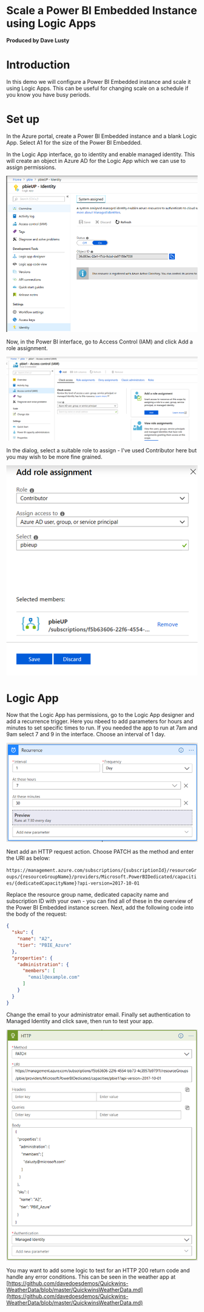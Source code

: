 # Scale a Power BI Embedded Instance using Logic Apps
**Produced by Dave Lusty**

# Introduction
In this demo we will configure a Power BI Embedded instance and scale it using Logic Apps. This can be useful for changing scale on a schedule if you know you have busy periods.

# Set up

In the Azure portal, create a Power BI Embedded instance and a blank Logic App. Select A1 for the size of the Power BI Embedded.

In the Logic App interface, go to identity and enable managed identity. This will create an object in Azure AD for the Logic App which we can use to assign permissions.

![managedIdentity.png](images/managedIdentity.png)

Now, in the Power BI interface, go to Access Control (IAM) and click Add a role assignment.

![addRoleAssignment.png](images/addRoleAssignment.png)

In the dialog, select a suitable role to assign - I've used Contributor here but you may wish to be more fine grained.

![addRole.png](images/addRole.png)

# Logic App

Now that the Logic App has permissions, go to the Logic App designer and add a recurrence trigger. Here you nbeed to add parameters for hours and minutes to set specific times to run. If you needed the app to run at 7am and 9am select 7 and 9 in the interface. Choose an interval of 1 day.

![recurrence.png](images/recurrence.png)

Next add an HTTP request action. Choose PATCH as the method and enter the URI as below:

```https://management.azure.com/subscriptions/{subscriptionId}/resourceGroups/{resourceGroupName}/providers/Microsoft.PowerBIDedicated/capacities/{dedicatedCapacityName}?api-version=2017-10-01```

Replace the resource group name, dedicated capacity name and subscription ID with your own - you can find all of these in the overview of the Power BI Embedded instance screen. Next, add the following code into the body of the request:

```JSON
{
  "sku": {
    "name": "A2",
    "tier": "PBIE_Azure"
  },
  "properties": {
    "administration": {
      "members": [
        "email@example.com"
      ]
    }
  }
}
```

Change the email to your administrator email. Finally set authentication to Managed Identity and click save, then run to test your app.

![httpTrigger.png](images/httpTrigger.png)

You may want to add some logic to test for an HTTP 200 return code and handle any error conditions. This can be seen in the weather app at [https://github.com/davedoesdemos/Quickwins-WeatherData/blob/master/QuickwinsWeatherData.md](https://github.com/davedoesdemos/Quickwins-WeatherData/blob/master/QuickwinsWeatherData.md)